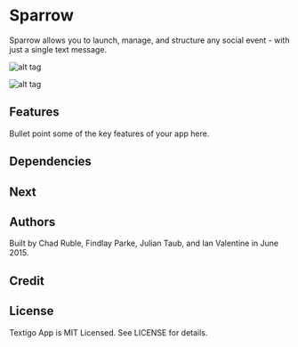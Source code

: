 
Sparrow
========

Sparrow allows you to launch, manage, and structure any social event - with just a single text message.

![alt tag](https://raw.github.com/finvansant/Textigo_app/master/app/assets/images/github_file/landing_page.jpg)

![alt tag](https://raw.github.com/finvansant/Textigo_app/master/app/assets/images/github_file/board.jpg)


## Features

Bullet point some of the key features of your app here.

## Dependencies

## Next



## Authors

Built by Chad Ruble, Findlay Parke, Julian Taub, and Ian Valentine in June 2015.

## Credit



## License

Textigo App is MIT Licensed. See LICENSE for details.
